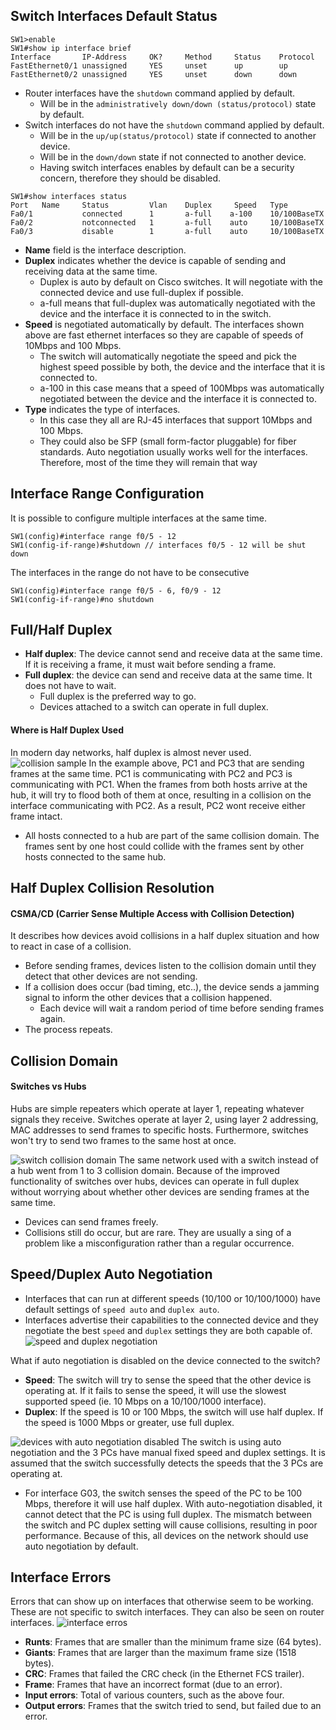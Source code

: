 
## Switch Interfaces Default Status
```
SW1>enable
SW1#show ip interface brief
Interface       IP-Address     OK?     Method     Status    Protocol
FastEthernet0/1 unassigned     YES     unset      up        up
FastEthernet0/2 unassigned     YES     unset      down      down
```

* Router interfaces have the `shutdown` command applied by default.
	*  Will be in the `administratively down/down (status/protocol)` state by default.
* Switch interfaces do not have the `shutdown` command applied by default.
	* Will be in the `up/up(status/protocol)` state if connected to another device.
	* Will be in the `down/down` state if not connected to another device.
	* Having switch interfaces enables by default can be a security concern, therefore they should be disabled.

```
SW1#show interfaces status
Port   Name     Status         Vlan    Duplex     Speed   Type
Fa0/1           connected      1       a-full    a-100    10/100BaseTX
Fa0/2           notconnected   1       a-full    auto     10/100BaseTX
Fa0/3           disable        1       a-full    auto     10/100BaseTX
```
* **Name** field is the interface description.
* **Duplex** indicates whether the device is capable of sending and receiving data at the same time.
	* Duplex is auto by default on Cisco switches. It will negotiate with the connected device and use full-duplex if possible.
	* a-full means that full-duplex was automatically negotiated with the device and the interface it is connected to in the switch.
* **Speed** is negotiated automatically by default. The interfaces shown above are fast ethernet interfaces so they are capable of speeds of 10Mbps and 100 Mbps.
	* The switch will automatically negotiate the speed and pick the highest speed possible by both, the device and the interface that it is connected to.
	* a-100 in this case means that a speed of 100Mbps was automatically negotiated between the device and the interface it is connected to. 
* **Type** indicates the type of interfaces.
	* In this case they all are RJ-45 interfaces that support 10Mbps and 100 Mbps.
	* They could also be SFP (small form-factor pluggable) for fiber standards.
Auto negotiation usually works well for the interfaces. Therefore, most of the time they will remain that way

## Interface Range Configuration
It is possible to configure multiple interfaces at the same time.
```
SW1(config)#interface range f0/5 - 12
SW1(config-if-range)#shutdown // interfaces f0/5 - 12 will be shut down
```
The interfaces in the range do not have to be consecutive
```
SW1(config)#interface range f0/5 - 6, f0/9 - 12
SW1(config-if-range)#no shutdown
```

## Full/Half Duplex
* **Half duplex**: The device cannot send and receive data at the same time. If it is receiving a frame, it must wait before sending a frame.
* **Full duplex**: the device can send and receive data at the same time. It does not have to wait.
	* Full duplex is the preferred way to go. 
	* Devices attached to a switch can operate in full duplex.

#### Where is Half Duplex Used
In modern day networks, half duplex is almost never used.
![collision sample](./img/half-duplex-collision.png)
In the example above, PC1 and PC3 that are sending frames at the same time. PC1 is communicating with PC2 and PC3 is communicating with PC1. 
When the frames from both hosts arrive at the hub, it will try to flood both of them at once, resulting in a collision on the interface communicating with PC2. As a result, PC2 wont receive either frame intact.
* All hosts connected to a hub are part of the same collision domain. The frames sent by one host could collide with the frames sent by other hosts connected to the same hub.

## Half Duplex Collision Resolution
#### CSMA/CD (Carrier Sense Multiple Access with Collision Detection)
It describes how devices avoid collisions in a half duplex situation and how to react in case of a collision.
* Before sending frames, devices listen to the collision domain until they detect that other devices are not sending.
* If a collision does occur (bad timing, etc..), the device sends a jamming signal to inform the other devices that a collision happened.
	* Each device will wait a random period of time before sending frames again.
* The process repeats.

## Collision Domain

#### Switches vs Hubs
Hubs are simple repeaters which operate at layer 1, repeating whatever signals they receive. Switches operate at layer 2, using layer 2 addressing, MAC addresses to send frames to specific hosts. Furthermore, switches won't try to send two frames to the same host at once.

![switch collision domain](./img/switch-collision-domains.png)
 The same network used with a switch instead of a hub went from 1 to 3 collision domain. Because of the improved functionality of switches over hubs, devices  can operate in full duplex without worrying about whether other devices are sending frames at the same time.
 * Devices can send frames freely.
 * Collisions still do occur, but are rare. They are usually a sing of a problem like a misconfiguration rather than a regular occurrence. 

## Speed/Duplex Auto Negotiation
* Interfaces that can run at different speeds (10/100 or 10/100/1000) have default settings of `speed auto` and `duplex auto`. 
* Interfaces advertise their capabilities to the connected device and they negotiate the best `speed` and `duplex` settings they are both capable of.
![speed and duplex negotiation](./img/duplex-speed-negotiation.png)

What if auto negotiation is disabled on the device connected to the switch? 
* **Speed**: The switch will try to sense the speed that the other device is operating at. If it fails to sense the speed, it will use the slowest supported speed (ie. 10 Mbps on a 10/100/1000 interface).
* **Duplex**: If the speed is 10 or 100 Mbps, the switch will use half duplex. If the speed is 1000 Mbps or greater, use full duplex.

![devices with auto negotiation disabled](./img/device-autonegotiation-disabled.png)
The switch is using auto negotiation and the 3 PCs have manual fixed speed and duplex settings. It is assumed that the switch successfully detects the speeds that the 3 PCs are operating at.
* For interface G03, the switch senses the speed of the PC to be 100 Mbps, therefore it will use half duplex. With auto-negotiation disabled, it cannot detect that the PC is using full duplex. The mismatch between the switch and PC duplex setting will cause collisions, resulting in poor performance. Because of this, all devices on the network should use auto negotiation by default.

## Interface Errors
Errors that can show up on interfaces that otherwise seem to be working. These are not specific to switch interfaces. They can also be seen on router interfaces.
![interface erros](./img/interface-errors.png)
* **Runts**: Frames that are smaller than the minimum frame size (64 bytes).
* **Giants**: Frames that are larger than the maximum frame size (1518 bytes).
* **CRC**: Frames that failed the CRC check (in the Ethernet FCS trailer).
* **Frame**: Frames that have an incorrect format (due to an error).
* **Input errors**: Total of various counters, such as the above four.
* **Output errors**: Frames that the switch tried to send, but failed due to an error.